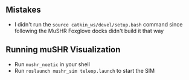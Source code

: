 ## Mistakes

- I didn't run the `source catkin_ws/devel/setup.bash` command since following the MuSHR Foxglove docks didn't build it that way


## Running muSHR Visualization
- Run `mushr_noetic` in your shell
- Run `roslaunch mushr_sim teleop.launch` to start the SIM
